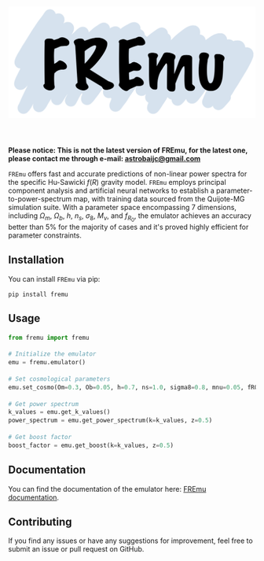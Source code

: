 <h1 align="center">
<img src="https://github.com/astrobai/fremu/blob/master/fremu.png" width="700">
</h1><br>

**Please notice: This is not the latest version of FREmu, for the latest one, please contact me through e-mail: astrobaijc@gmail.com**

$\texttt{FREmu}$ offers fast and accurate predictions of non-linear power spectra for the specific Hu-Sawicki $f(R)$ gravity model. $\texttt{FREmu}$ employs principal component analysis and artificial neural networks to establish a parameter-to-power-spectrum map, with training data sourced from the Quijote-MG simulation suite. With a parameter space encompassing 7 dimensions, including $\Omega_m$, $\Omega_b$, $h$, $n_s$, $\sigma_8$, $M_{\nu}$, and $f_{R_0}$, the emulator achieves an accuracy better than 5% for the majority of cases and it's proved highly efficient for parameter constraints.

## Installation

You can install $\texttt{FREmu}$ via pip:

```
pip install fremu
```

## Usage

```python
from fremu import fremu

# Initialize the emulator
emu = fremu.emulator()

# Set cosmological parameters
emu.set_cosmo(Om=0.3, Ob=0.05, h=0.7, ns=1.0, sigma8=0.8, mnu=0.05, fR0=-1e-5)

# Get power spectrum
k_values = emu.get_k_values()
power_spectrum = emu.get_power_spectrum(k=k_values, z=0.5)

# Get boost factor
boost_factor = emu.get_boost(k=k_values, z=0.5)

```

## Documentation

You can find the documentation of the emulator here: [FREmu documentation](https://astrobai.github.io/codes/fremu).

## Contributing

If you find any issues or have any suggestions for improvement, feel free to submit an issue or pull request on GitHub.

